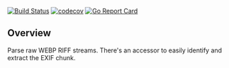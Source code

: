 [![Build Status](https://travis-ci.com/dsoprea/go-webp-image-structure.svg?branch=master)](https://travis-ci.com/dsoprea/go-webp-image-structure)
[![codecov](https://codecov.io/gh/dsoprea/go-webp-image-structure/branch/master/graph/badge.svg?token=BYD67PF90O)](https://codecov.io/gh/dsoprea/go-webp-image-structure)
[![Go Report Card](https://goreportcard.com/badge/github.com/dsoprea/go-webp-image-structure)](https://goreportcard.com/report/github.com/dsoprea/go-webp-image-structure)

## Overview

Parse raw WEBP RIFF streams. There's an accessor to easily identify and extract the EXIF chunk.
